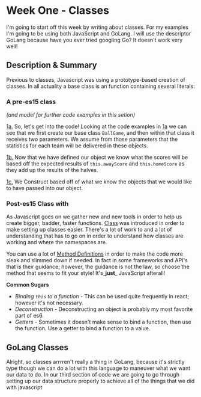 # Week One - Classes

I'm going to start off this week by writing about classes.  For my examples I'm going to be using both JavaScript and GoLang.  I will use the descriptor GoLang because have you ever tried googling Go?  It doesn't work very well!

## Description & Summary

Previous to classes, Javascript was using a prototype-based creation of classes.  In all actuality a base class is an function containing several literals:

### A pre-es15 class
*(and model for further code examples in this setion)*

[1a.](1a)  So, let's get into the code!  Looking at the code examples in [1a](1a) we can see that we first create our base class `BallGame`, and then within that class it receives two parameters.  We assume from those parameters that the statistics for each team will be delivered in these objects.

[1b.](1b)  Now that we have defined our object we know what the scores will be based off the expected results of `this.awayScore` and `this.homeScore` as they add up the results of the halves.

[1c.](1c)  We Construct based off of what we know the objects that we would like to have passed into our object.

### Post-es15 Class with
As Javascript goes on we gather new and new tools in order to help us create bigger, badder, faster functions.  [Class](https://developer.mozilla.org/en-US/docs/Web/JavaScript/Reference/Classes) was introduced in order to make setting up classes easier.  There's a lot of work to and a lot of understanding that has to go on in order to understand how classes are working and where the namespaces are.

You can use a lot of [Method Definitions](https://developer.mozilla.org/en-US/docs/Web/JavaScript/Reference/Classes#Class_body_and_method_definitions) in order to make the code more sleak and slimmed down if needed.  In fact in some frameworks and API's that is their guidance; however, the guidance is not the law, so choose the method that seems to fit your style!  It's_**just**_ JavaScript afterall!

**Common Sugars**
* *Binding `this` to a function* - This can be used quite frequently in react; however it's not necessary.
* *Deconstruction* - Deconstructing an object is probably my most favorite part of es6.
* *Getters* - Sometimes it doesn't make sense to bind a function, then use the function.  Use a getter to bind a function to a value.

## GoLang Classes
Alright, so classes arrrren't really a thing in GoLang, because it's strictly type though we can do a lot with this language to maneuver what we want our data to do.  In our third section of code we are going to go through setting up our data structure properly to achieve all of the things that we did with javascript